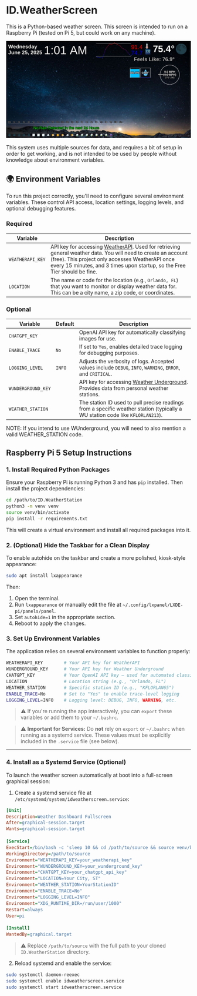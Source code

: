 ﻿# ID.WeatherScreen
This is a Python-based weather screen. This screen is intended to run on a Raspberry Pi (tested on Pi 5, but could work on any machine).

![Screenshot](documentation/img/WeatherScreenApp.png)

This system uses multiple sources for data, and requires a bit of setup in order to get working, and is not intended to be used by people without knowledge about environment variables.

## 🌍 Environment Variables
To run this project correctly, you'll need to configure several environment variables. These control API access, location settings, logging levels, and optional debugging features.

### Required

| Variable           | Description                                                                 |
|--------------------|-----------------------------------------------------------------------------|
| `WEATHERAPI_KEY`   | API key for accessing [WeatherAPI](https://www.weatherapi.com/). Used for retrieving general weather data. You will need to create an account (free). This project only accesses WeatherAPI once every 15 minutes, and 3 times upon startup, so the Free Tier should be fine. |
| `LOCATION`         | The name or code for the location (e.g., `Orlando, FL`) that you want to monitor or display weather data for. This can be a city name, a zip code, or coordinates. |

### Optional

| Variable           | Default | Description |
|--------------------|---------|-------------|
| `CHATGPT_KEY`      |         | OpenAI API key for automatically classifying images for use. |
| `ENABLE_TRACE`     | `No`    | If set to `Yes`, enables detailed trace logging for debugging purposes. |
| `LOGGING_LEVEL`    | `INFO`  | Adjusts the verbosity of logs. Accepted values include `DEBUG`, `INFO`, `WARNING`, `ERROR`, and `CRITICAL`. |
| `WUNDERGROUND_KEY` |         | API key for accessing [Weather Underground](https://www.wunderground.com/weather/api). Provides data from personal weather stations. |
| `WEATHER_STATION`  |         | The station ID used to pull precise readings from a specific weather station (typically a WU station code like `KFLORLAN213`). |

NOTE: If you intend to use WUnderground, you will need to also mention a valid WEATHER_STATION code.


## Raspberry Pi 5 Setup Instructions

### 1. Install Required Python Packages

Ensure your Raspberry Pi is running Python 3 and has `pip` installed. Then install the project dependencies:

```bash
cd /path/to/ID.WeatherStation
python3 -m venv venv
source venv/bin/activate
pip install -r requirements.txt
```

This will create a virtual environment and install all required packages into it.

### 2. (Optional) Hide the Taskbar for a Clean Display

To enable autohide on the taskbar and create a more polished, kiosk-style appearance:

```bash
sudo apt install lxappearance
```

Then:

1. Open the terminal.
2. Run `lxappearance` or manually edit the file at `~/.config/lxpanel/LXDE-pi/panels/panel`.
3. Set `autohide=1` in the appropriate section.
4. Reboot to apply the changes.

### 3. Set Up Environment Variables

The application relies on several environment variables to function properly:

```bash
WEATHERAPI_KEY        # Your API key for WeatherAPI
WUNDERGROUND_KEY      # Your API key for Weather Underground
CHATGPT_KEY           # Your OpenAI API key – used for automated classification of weather background images
LOCATION              # Location string (e.g., "Orlando, FL")
WEATHER_STATION       # Specific station ID (e.g., "KFLORLAN65")
ENABLE_TRACE=No       # Set to "Yes" to enable trace-level logging
LOGGING_LEVEL=INFO    # Logging level: DEBUG, INFO, WARNING, etc.
```

> ⚠ If you're running the app interactively, you can `export` these variables or add them to your `~/.bashrc`.

> ⚠ **Important for Services:** Do **not** rely on `export` or `~/.bashrc` when running as a systemd service. These values must be explicitly included in the `.service` file (see below).

---

### 4. Install as a Systemd Service (Optional)

To launch the weather screen automatically at boot into a full-screen graphical session:

1. Create a systemd service file at `/etc/systemd/system/idweatherscreen.service`:

```ini
[Unit]
Description=Weather Dashboard Fullscreen
After=graphical-session.target
Wants=graphical-session.target

[Service]
ExecStart=/bin/bash -c 'sleep 10 && cd /path/to/source && source venv/bin/activate && export DISPLAY=:0 && python3 ID.WeatherScreen.py'
WorkingDirectory=/path/to/source
Environment="WEATHERAPI_KEY=your_weatherapi_key"
Environment="WUNDERGROUND_KEY=your_wunderground_key"
Environment="CHATGPT_KEY=your_chatgpt_api_key"
Environment="LOCATION=Your City, ST"
Environment="WEATHER_STATION=YourStationID"
Environment="ENABLE_TRACE=No"
Environment="LOGGING_LEVEL=INFO"
Environment="XDG_RUNTIME_DIR=/run/user/1000"
Restart=always
User=pi

[Install]
WantedBy=graphical.target
```

> ⚠ Replace `/path/to/source` with the full path to your cloned `ID.WeatherStation` directory.

2. Reload systemd and enable the service:

```bash
sudo systemctl daemon-reexec
sudo systemctl enable idweatherscreen.service
sudo systemctl start idweatherscreen.service
```